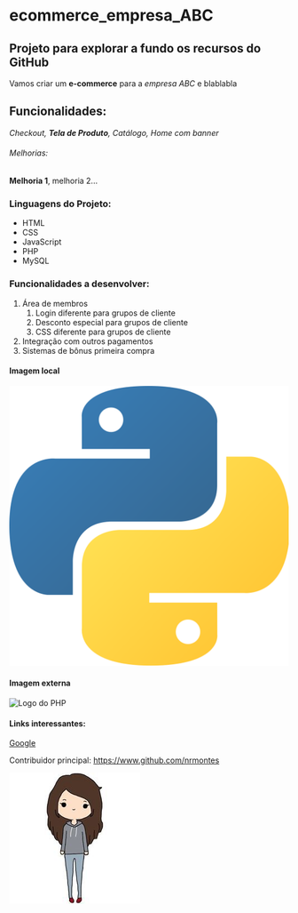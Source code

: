 # ecommerce_empresa_ABC
## Projeto para explorar a fundo os recursos do GitHub ###

Vamos criar um **e-commerce** para a *empresa ABC* e blablabla

## Funcionalidades:

_Checkout, **Tela de Produto**, Catálogo, Home com banner_

###### Melhorias:

__Melhoria 1__, melhoria 2...

### Linguagens do Projeto:

* HTML
* CSS
* JavaScript
* PHP
* MySQL

### Funcionalidades a desenvolver:

1. Área de membros
    1. Login diferente para grupos de cliente
    2. Desconto especial para grupos de cliente
    3. CSS diferente para grupos de cliente
2. Integração com outros pagamentos
3. Sistemas de bônus primeira compra

#### Imagem local

![Logo do Python](img/python.png)

#### Imagem externa

![Logo do PHP](https://www.php.net//images/logos/new-php-logo.svg)

#### Links interessantes:

[Google](https://www.google.com)

Contribuidor principal: https://www.github.com/nrmontes

[![Logo do Python](img/perfil.jpg)](https://www.github.com/nrmontes)
